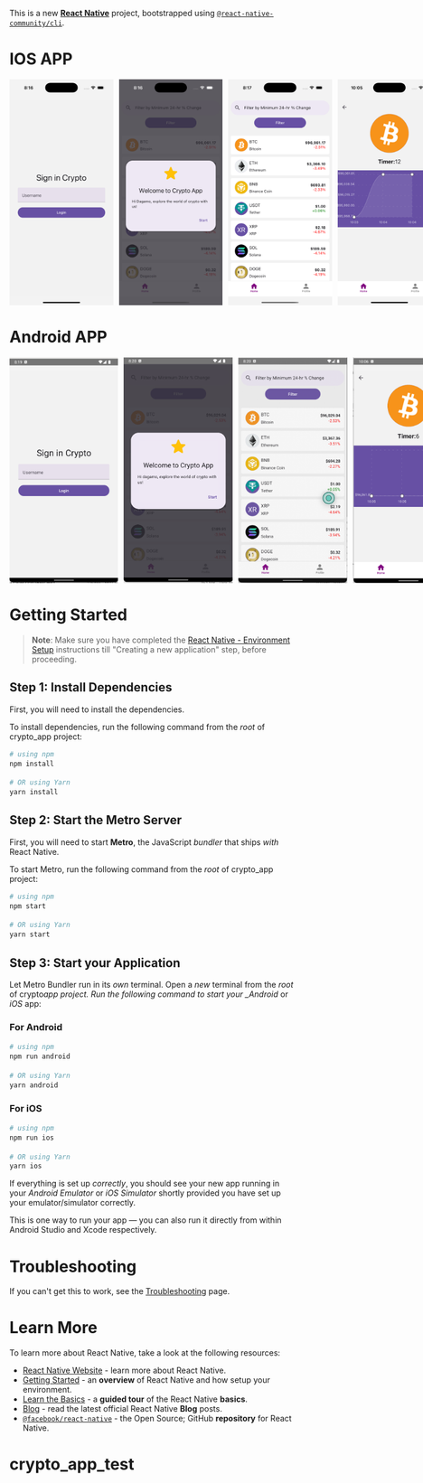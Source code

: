 This is a new [**React Native**](https://reactnative.dev) project, bootstrapped using [`@react-native-community/cli`](https://github.com/react-native-community/cli).

# IOS APP

<div style="display: flex; justify-content: space-between; align-items: center; gap: 10px;">
  <img src="src/assets/ios1.png" height="400">
  <img src="src/assets/ios2.png" height="400">
  <img src="src/assets/ios3.png" height="400">
  <img src="src/assets/ios6.png" height="400">
  <img src="src/assets/ios5.png" height="400">
</div>

# Android APP

<div style="display: flex; justify-content: space-between; align-items: center; gap: 10px;">
  <img src="src/assets/android1.png" height="400">
  <img src="src/assets/android2.png" height="400">
  <img src="src/assets/android3.png" height="400">
  <img src="src/assets/android6.png" height="400">
  <img src="src/assets/android5.png" height="400">
</div>

# Getting Started

> **Note**: Make sure you have completed the [React Native - Environment Setup](https://reactnative.dev/docs/environment-setup) instructions till "Creating a new application" step, before proceeding.

## Step 1: Install Dependencies

First, you will need to install the dependencies.

To install dependencies, run the following command from the _root_ of crypto_app project:

```bash
# using npm
npm install

# OR using Yarn
yarn install
```

## Step 2: Start the Metro Server

First, you will need to start **Metro**, the JavaScript _bundler_ that ships _with_ React Native.

To start Metro, run the following command from the _root_ of crypto_app project:

```bash
# using npm
npm start

# OR using Yarn
yarn start
```

## Step 3: Start your Application

Let Metro Bundler run in its _own_ terminal. Open a _new_ terminal from the _root_ of crypto*app project. Run the following command to start your \_Android* or _iOS_ app:

### For Android

```bash
# using npm
npm run android

# OR using Yarn
yarn android
```

### For iOS

```bash
# using npm
npm run ios

# OR using Yarn
yarn ios
```

If everything is set up _correctly_, you should see your new app running in your _Android Emulator_ or _iOS Simulator_ shortly provided you have set up your emulator/simulator correctly.

This is one way to run your app — you can also run it directly from within Android Studio and Xcode respectively.

# Troubleshooting

If you can't get this to work, see the [Troubleshooting](https://reactnative.dev/docs/troubleshooting) page.

# Learn More

To learn more about React Native, take a look at the following resources:

- [React Native Website](https://reactnative.dev) - learn more about React Native.
- [Getting Started](https://reactnative.dev/docs/environment-setup) - an **overview** of React Native and how setup your environment.
- [Learn the Basics](https://reactnative.dev/docs/getting-started) - a **guided tour** of the React Native **basics**.
- [Blog](https://reactnative.dev/blog) - read the latest official React Native **Blog** posts.
- [`@facebook/react-native`](https://github.com/facebook/react-native) - the Open Source; GitHub **repository** for React Native.

# crypto_app_test
